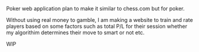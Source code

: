 Poker web application plan to make it similar to chess.com but for poker.

Without using real money to gamble, I am making a website to train and rate players based on some factors such as total P/L for their session whether my algorithim determines their move to smart or not etc.

WIP
